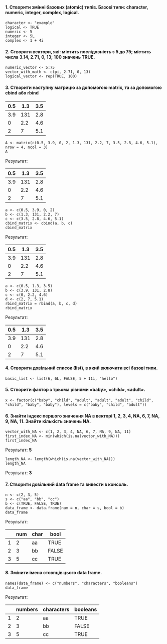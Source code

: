 #### 1.	Створити змінні базових (atomic) типів. Базові типи: character, numeric, integer, complex, logical.
```{r}
character <- "example"
logical <- TRUE
numeric <- 5
integer <- 5L
complex <- 1 + 4i
```
#### 2.	Створити вектори, які: містить послідовність з 5 до 75; містить числа 3.14, 2.71, 0, 13; 100 значень TRUE.
```{r}
numeric_vector <- 5:75
vector_with_math <- c(pi, 2.71, 0, 13)
logical_vector <- rep(TRUE, 100)
```
#### 3.	Створити наступну матрицю за допомогою matrix, та за допомогою cbind або rbind
| 0.5 | 1.3 | 3.5 |
|---|---|---|
| 3.9 | 131 | 2.8 |
| 0   | 2.2 | 4.6 |
| 2   | 7   | 5.1 |

```{r}
A <- matrix(c(0.5, 3.9, 0, 2, 1.3, 131, 2.2, 7, 3.5, 2.8, 4.6, 5.1), nrow = 4, ncol = 3)
A
```

Результат:

| 0.5 | 1.3 | 3.5 |
|---|---|---|
| 3.9 | 131 | 2.8 |
| 0   | 2.2 | 4.6 |
| 2   | 7   | 5.1 |

```{r}
a <- c(0.5, 3.9, 0, 2)
b <- c(1.3, 131, 2.2, 7)
c <- c(3.5, 2.8, 4.6, 5.1)
cbind_matrix <- cbind(a, b, c)
cbind_matrix
```
Результат:

| 0.5 | 1.3 | 3.5 |
|---|---|---|
| 3.9 | 131 | 2.8 |
| 0   | 2.2 | 4.6 |
| 2   | 7   | 5.1 |

```{r}
a <- c(0.5, 1.3, 3.5)
b <- c(3.9, 131, 2.8)
c <- c(0, 2.2, 4.6)
d <- c(2, 7, 5.1)
rbind_matrix = rbind(a, b, c, d)
rbind_matrix
```
Результат:

| 0.5 | 1.3 | 3.5 |
|---|---|---|
| 3.9 | 131 | 2.8 |
| 0   | 2.2 | 4.6 |
| 2   | 7   | 5.1 |

#### 4.	Створити довільний список (list), в який включити всі базові типи.
```{r}
basic_list <- list(6, 6L, FALSE, 5 + 11i, "hello")
```
#### 5. Створити фактор з трьома рівнями «baby», «child», «adult».
```{r}
x <- factor(c("baby", "child", "adult", "adult", "adult", "child", "child", "baby", "baby"), levels = c("baby", "child", "adult"))
```
#### 6.	Знайти індекс першого значення NA в векторі 1, 2, 3, 4, NA, 6, 7, NA, 9, NA, 11. Знайти кількість значень NA.
```{r}
vector_with_NA <- c(1, 2, 3, 4, NA, 6, 7, NA, 9, NA, 11)
first_index_NA <- min(which(is.na(vector_with_NA)))
first_index_NA
```
Результат: **5**
```{r}
length_NA <- length(which(is.na(vector_with_NA)))
length_NA
```
Результат: **3**
#### 7.	Створити довільний data frame та вивести в консоль.
```{r}
n <- c(2, 3, 5)
s <- c("aa", "bb", "cc")
b <- c(TRUE, FALSE, TRUE)
data_frame <- data.frame(num = n, char = s, bool = b)
data_frame
```
Результат:

|    |num |char|bool |
|----|----|----|---- |
|1   |2   |aa  |TRUE |
|2   |3   |bb  |FALSE|
|3   |5   |cc  |TRUE |
#### 8.	Змінити імена стовпців цього data frame.
```{r}
names(data_frame) <- c("numbers", "characters", "booleans")
data_frame
```
Результат:

|    |numbers |characters|booleans |
|----|-----   |-----     |-----    |
|1   |2       |aa        |TRUE     |
|2   |3       |bb        |FALSE    |
|3   |5       |cc        |TRUE     |
